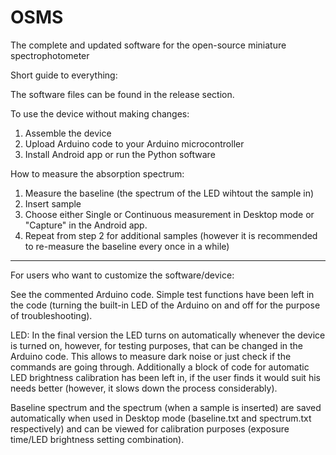 # OSMS
The complete and updated software for the open-source miniature spectrophotometer

Short guide to everything:

The software files can be found in the release section. 

To use the device without making changes:
1. Assemble the device
2. Upload Arduino code to your Arduino microcontroller
3. Install Android app or run the Python software

How to measure the absorption spectrum:
1. Measure the baseline (the spectrum of the LED wihtout the sample in)
2. Insert sample
3. Choose either Single or Continuous measurement in Desktop mode or "Capture" in the Android app. 
4. Repeat from step 2 for additional samples (however it is recommended to re-measure the baseline every once in a while)

______________________________________________________________________________________________

For users who want to customize the software/device: 

See the commented Arduino code. Simple test functions have been left in the code (turning the built-in LED of the Arduino on and off for the purpose of troubleshooting). 

LED:
In the final version the LED turns on automatically whenever the device is turned on, however, for testing purposes, that can be changed in the Arduino code. This allows to measure dark noise or just check if the commands are going through. Additionally a block of code for automatic LED brightness calibration has been left in, if the user finds it would suit his needs better (however, it slows down the process considerably). 

Baseline spectrum and the spectrum (when a sample is inserted) are saved automatically when used in Desktop mode (baseline.txt and spectrum.txt respectively) and can be viewed for calibration purposes (exposure time/LED brightness setting combination).  



